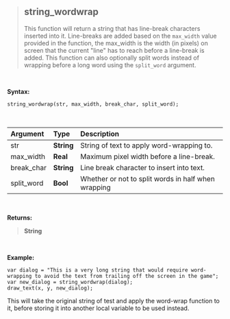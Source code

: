 > ## string_wordwrap
>
> This function will return a string that has line-break characters inserted into it. Line-breaks are added based on the `max_width` value provided in the function, the max_width is the width (in pixels) on screen that the current "line" has to reach before a line-break is added. This function can also optionally split words instead of wrapping before a long word using the `split_word` argument.

<br>

**Syntax:**

```gml
string_wordwrap(str, max_width, break_char, split_word);
```

<br>

| Argument   | Type       | Description                                         |
| :--------- | :--------- | :-------------------------------------------------- |
| str        | **String** | String of text to apply word-wrapping to.           |
| max_width  | **Real**   | Maximum pixel width before a line-break.            |
| break_char | **String** | Line break character to insert into text.           |
| split_word | **Bool**   | Whether or not to split words in half when wrapping |

<br>

**Returns:**

> **String**

<br>

**Example:**

```gml
var dialog = "This is a very long string that would require word-wrapping to avoid the text from trailing off the screen in the game";
var new_dialog = string_wordwrap(dialog);
draw_text(x, y, new_dialog);
```

This will take the original string of test and apply the word-wrap function to it, before storing it into another local variable to be used instead.
